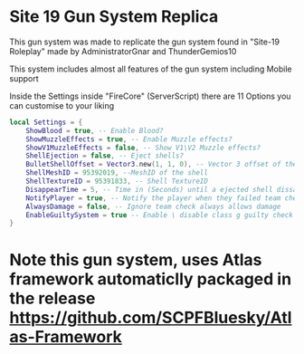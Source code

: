 # Site 19 Gun System Replica

This gun system was made to replicate the gun system found in "Site-19 Roleplay" made by AdministratorGnar and ThunderGemios10

This system includes almost all features of the gun system including Mobile support

Inside the Settings inside "FireCore" (ServerScript) there are 11 Options you can customise to your liking

```lua
local Settings = {
	ShowBlood = true, -- Enable Blood?
	ShowMuzzleEffects = true, -- Enable Muzzle effects?
	ShowV1MuzzleEffects = false, -- Show V1\V2 Muzzle effects?
	ShellEjection = false, -- Eject shells?
	BulletShellOffset = Vector3.new(1, 1, 0), -- Vector 3 offset of the bulletshell when ejected
	ShellMeshID = 95392019, --MeshID of the shell
	ShellTextureID = 95391833, -- Shell TextureID
	DisappearTime = 5, -- Time in (Seconds) until a ejected shell dissapears
	NotifyPlayer = true, -- Notify the player when they failed team check
	AlwaysDamage = false, -- Ignore team check always allows damage
	EnableGuiltySystem = true -- Enable \ disable class g guilty check
}
```

# Note this gun system, uses Atlas framework automaticlly packaged in the release https://github.com/SCPFBluesky/Atlas-Framework
